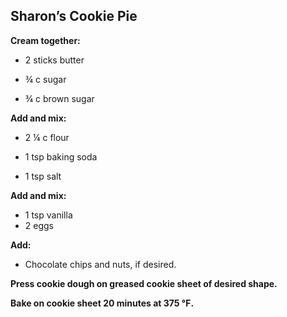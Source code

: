 ## Sharon’s Cookie Pie



**Cream together:**

- 2 sticks butter

- ¾ c sugar

- ¾ c brown sugar


**Add and mix:**

- 2 ¼ c flour

- 1 tsp baking soda

- 1 tsp salt

**Add and mix:**

- 1 tsp vanilla
- 2 eggs

**Add:**

- Chocolate chips and nuts, if desired.

**Press cookie dough on greased cookie sheet of desired shape.** 

**Bake on cookie sheet 20 minutes at 375 ℉.**



